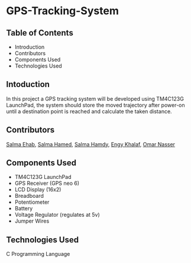 # GPS-Tracking-System

## Table of Contents
- Introduction
- Contributors
- Components Used
- Technologies Used

## Intoduction
In this project a GPS tracking system will be developed using TM4C123G LaunchPad, the system should store the moved trajectory after power-on until a destination point is 
reached and calculate the taken distance.

## Contributors
[Salma Ehab](https://github.com/salmaehab), [Salma Hamed](https://github.com/Salma-Hamed), [Salma Hamdy](https://github.com/salma39), [Engy Khalaf](https://github.com/engyK), [Omar Nasser](https://github.com/omarelshamy12)

## Components Used
- TM4C123G LaunchPad
- GPS Receiver (GPS neo 6)
- LCD Display (16x2)
- Breadboard
- Potentiometer 
- Battery
- Voltage Regulator (regulates at 5v)
- Jumper Wires

## Technologies Used
C Programming Language
